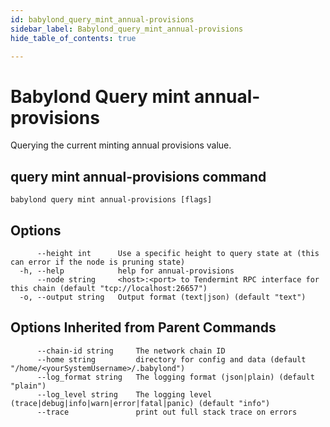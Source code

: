```yaml
---
id: babylond_query_mint_annual-provisions
sidebar_label: Babylond_query_mint_annual-provisions
hide_table_of_contents: true

---
```


# Babylond Query mint annual-provisions
Querying the current minting annual provisions value.
## query mint annual-provisions command
```
babylond query mint annual-provisions [flags]
```
## Options
```
      --height int      Use a specific height to query state at (this can error if the node is pruning state)
  -h, --help            help for annual-provisions
      --node string     <host>:<port> to Tendermint RPC interface for this chain (default "tcp://localhost:26657")
  -o, --output string   Output format (text|json) (default "text")
```
## Options Inherited from Parent Commands
```
      --chain-id string     The network chain ID
      --home string         directory for config and data (default "/home/<yourSystemUsername>/.babylond")
      --log_format string   The logging format (json|plain) (default "plain")
      --log_level string    The logging level (trace|debug|info|warn|error|fatal|panic) (default "info")
      --trace               print out full stack trace on errors
```